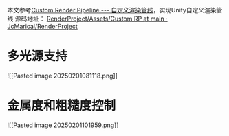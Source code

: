 本文参考[Custom Render Pipeline --- 自定义渲染管线](https://catlikecoding.com/unity/tutorials/custom-srp/custom-render-pipeline/)，实现Unity自定义渲染管线
源码地址：
[RenderProject/Assets/Custom RP at main · JcMarical/RenderProject](https://github.com/JcMarical/RenderProject/tree/main/Assets/Custom%20RP)

# 多光源支持

![[Pasted image 20250201081118.png]]


# 金属度和粗糙度控制
![[Pasted image 20250201101959.png]]